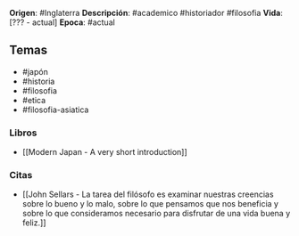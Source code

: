 **Origen**: #Inglaterra
**Descripción**: #academico #historiador #filosofia 
**Vida**: [??? - actual] 
**Epoca**: #actual 

## Temas
- #japón
- #historia 
- #filosofia 
- #etica 
- #filosofia-asiatica

### Libros
- [[Modern Japan -  A very short introduction]]

### Citas
- [[John Sellars  - La tarea del filósofo es examinar nuestras creencias sobre lo bueno y lo malo, sobre lo que pensamos que nos beneficia y sobre lo que consideramos necesario para disfrutar de una vida buena y feliz.]]